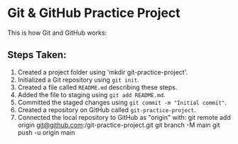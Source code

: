 # Git & GitHub Practice Project

This is how Git and GitHub works:

## Steps Taken:
1. Created a project folder using 'mkdir git-practice-project'.
2. Initialized a Git repository using `git init`.
3. Created a file called `README.md` describing these steps.
4. Added the file to staging using `git add README.md`.
5. Committed the staged changes using `git commit -m "Initial commit"`.
6. Created a repository on GitHub called `git-practice-project`.
7. Connected the local repository to GitHub as "origin" with:
git remote add origin git@github.com:/git-practice-project.git
git branch -M main
git push -u origin main

